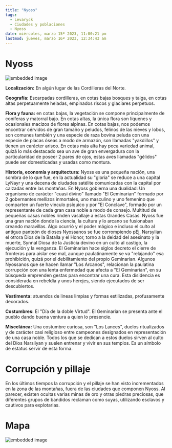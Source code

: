 ```yaml
---
title: "Nyoss"
tags:
  - Levaryck
  - Ciudades y poblaciones
  - Nyoss
date: miércoles, marzo 15º 2023, 11:00:21 pm
lastmod: jueves, marzo 16º 2023, 12:34:43 am
---
```


# Nyoss

![embedded image](https://assets.legendkeeper.com/187dc7c6-90a1-4a68-8635-b227f5b1347e.jpg "Attachment")

**Localización:** En algún lugar de las Cordilleras del Norte.

**Geografía:** Escarpadas cordilleras, en cotas bajas bosques y taiga, en cotas altas perpetuamente heladas, empinados riscos y glaciares perpetuos.

**Flora y fauna:** en cotas bajas, la vegetación se compone principalmente de coníferas y matorral bajo. En cotas altas, la única flora son líquenes y ocasionales macizos de flores alpinas. En cotas bajas, nos podemos encontrar cérvidos de gran tamaño y peludos, felinos de las nieves y lobos, son comunes también y una especie de raza bovina peluda con una especie de placas óseas a modo de armazón, son llamadas "yakdillos" y tienen un carácter arisco. En cotas más alta hay poca variedad animal, quizá lo más destacado sea un ave de gran envergadura con la particularidad de poseer 2 pares de ojos, estas aves llamadas "gélidos" puede ser domesticadas y usadas como montura.

**Historia, economía y arquitectura:** Nyoss es una pequeña nación, una sombra de lo que fue, en la actualidad su "gloria" se reduce a una capital LyNayr y una decena de ciudades satélite comunicadas con la capital por calzadas entre las montañas. En Nyoss gobierna una dualidad: Un organismo de carácter "cuasi divino" llamado "El Geminarian" formado por 2 gobernantes mellizos inmortales, uno masculino y uno femenino que comparten un fuerte vinculo psíquico y por "El Conclave", formado por un representante de cada gran casa noble a modo de consejo. Multitud de pequeñas casas nobles rinden vasallaje a estas Grandes Casas. Nyoss fue una gran nación donde la ciencia, la cultura y lo arcano se fusionaban creando maravillas. Algo ocurrió y el poder mágico e incluso el culto al antiguo panteón de dioses Nyossanos se fue corrompiendo pEj, Narsylian el otrora Dios de la Batalla y el Honor, torno a la deidad del asesinato y la muerte, Synnal Diosa de la Justicia devino en un culto al castigo, la ejecución y la venganza. El Geminarian hace siglos decreto el cierre de fronteras para aislar ese mal, aunque paulatinamente se va "relajando" esa prohibición, quizá por el debilitamiento del propio Geminarian. Algunos Nyossanos que se hacen llamar "Los Arcanos", relacionan la paulatina corrupción con una lenta enfermedad que afecta a "El Geminarian", en su búsqueda emprenden gestas para encontrar una cura. Esta disidencia es considerada en rebeldía y unos herejes, siendo ejecutados de ser descubiertos.

**Vestimenta:** atuendos de lineas limpias y formas estilizadas, profusamente decorados.

**Costumbres:** El "Día de la doble Virtud". El Geminarian se presenta ante el pueblo dando buena ventura a quien lo presencie.

**Miscelánea:** Una costumbre curiosa, son "Los Lances", duelos ritualizados y de carácter casi religioso entre campeones designados en representación de una casa noble. Todos los que se dedican a estos duelos sirven al culto del Dios Narsilyan y suelen entrenar y vivir en sus templos. Es un símbolo de estatus servir de esta forma.

# **Corrupción y pillaje**

En los últimos tiempos la corrupción y el pillaje se han visto incrementados en la zona de las montañas, fuera de las ciudades que componen Nyoss. Al parecer, existen ocultas varias minas de oro y otras piedras preciosas, que diferentes grupos de bandidos reclaman como suyas, utilizando esclavos y cautivos para explotarlas.

# Mapa

![embedded image](https://assets.legendkeeper.com/935c30a8-6e68-4961-b78c-15623da56c36.jpg "Attachment")